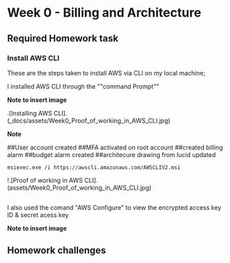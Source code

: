 # Week 0 -  Billing and Architecture

## Required Homework task

### Install AWS CLI

These are the steps taken to install AWS via CLI on my local machine;

I installed AWS CLI through the ""command Prompt""

**Note to insert image**

.[Installing AWS CLI].(_docs/assets/Week0_Proof_of_working_in_AWS_CLI.jpg)

**Note**

##User account created
##MFA activated on root account
##created billing alarm
##budget alarm created
##architecure drawing from lucid updated


```    
msiexec.exe /i https://awscli.amazonaws.com/AWSCLIV2.msi

```

!.[Proof of working in AWS CLI].(assets/Week0_Proof_of_working_in_AWS_CLI.jpg)

##
I also used the comand "AWS Configure" to view the encrypted access key ID & secret acess key

**Note to insert image**
## Homework challenges  


